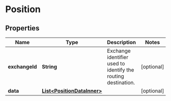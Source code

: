 

# Position

## Properties

Name | Type | Description | Notes
------------ | ------------- | ------------- | -------------
**exchangeId** | **String** | Exchange identifier used to identify the routing destination. |  [optional]
**data** | [**List&lt;PositionDataInner&gt;**](PositionDataInner.md) |  |  [optional]




